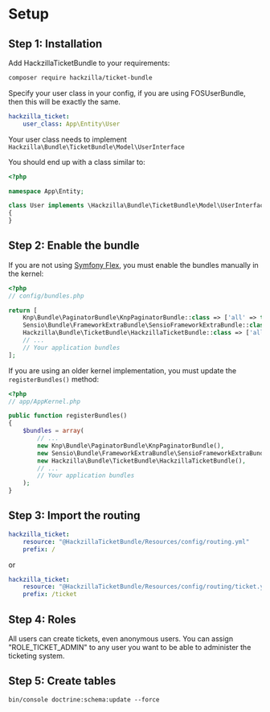 # Setup

## Step 1: Installation

Add HackzillaTicketBundle to your requirements:

```bash
composer require hackzilla/ticket-bundle
```

Specify your user class in your config, if you are using FOSUserBundle, then this will be exactly the same.

```yaml
hackzilla_ticket:
    user_class: App\Entity\User
```

Your user class needs to implement ```Hackzilla\Bundle\TicketBundle\Model\UserInterface```

You should end up with a class similar to:

```php
<?php

namespace App\Entity;

class User implements \Hackzilla\Bundle\TicketBundle\Model\UserInterface
{
}
```

## Step 2: Enable the bundle

If you are not using [Symfony Flex](https://symfony.com/doc/current/setup/flex.html), you must enable the bundles manually in the kernel:

```php
<?php
// config/bundles.php

return [
    Knp\Bundle\PaginatorBundle\KnpPaginatorBundle::class => ['all' => true],
    Sensio\Bundle\FrameworkExtraBundle\SensioFrameworkExtraBundle::class => ['all' => true],
    Hackzilla\Bundle\TicketBundle\HackzillaTicketBundle::class => ['all' => true],
    // ...
    // Your application bundles
];
```

If you are using an older kernel implementation, you must update the `registerBundles()` method:

```php
<?php
// app/AppKernel.php

public function registerBundles()
{
    $bundles = array(
        // ...
        new Knp\Bundle\PaginatorBundle\KnpPaginatorBundle(),
        new Sensio\Bundle\FrameworkExtraBundle\SensioFrameworkExtraBundle(),
        new Hackzilla\Bundle\TicketBundle\HackzillaTicketBundle(),
        // ...
        // Your application bundles
    );
}
```

## Step 3: Import the routing

``` yml
hackzilla_ticket:
    resource: "@HackzillaTicketBundle/Resources/config/routing.yml"
    prefix: /
```

or

``` yml
hackzilla_ticket:
    resource: "@HackzillaTicketBundle/Resources/config/routing/ticket.yml"
    prefix: /ticket
```

## Step 4: Roles

All users can create tickets, even anonymous users.
You can assign "ROLE_TICKET_ADMIN" to any user you want to be able to administer the ticketing system.

## Step 5: Create tables

```bin/console doctrine:schema:update --force```
